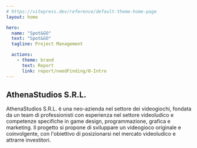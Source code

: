 ```yaml
---
# https://vitepress.dev/reference/default-theme-home-page
layout: home

hero:
  name: "Spot&GO"
  text: "Spot&GO"
  tagline: Project Management

  actions:
    - theme: brand
      text: Report
      link: report/needFinding/0-Intro
---
```


## AthenaStudios S.R.L.

AthenaStudios S.R.L. è una neo-azienda nel settore dei videogiochi, fondata
da un team di professionisti con esperienza nel settore videoludico e
competenze specifiche in game design, programmazione, grafica e marketing.
Il progetto si propone di sviluppare un videogioco originale e coinvolgente,
con l'obiettivo di posizionarsi nel mercato videoludico e attrarre investitori.
